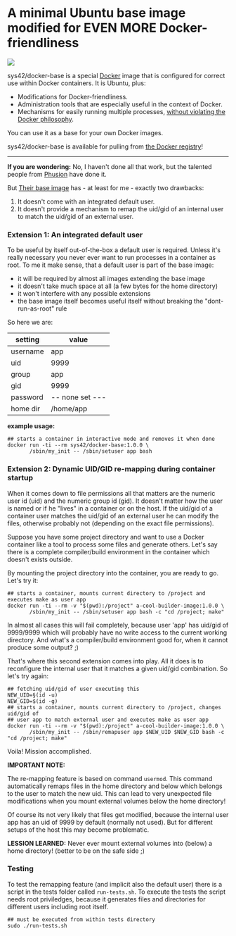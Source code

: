 # A minimal Ubuntu base image modified for EVEN MORE Docker-friendliness

[![](https://badge.imagelayers.io/phusion/baseimage:0.9.17.svg)](https://imagelayers.io/?images=phusion/baseimage:latest 'Get your own badge on imagelayers.io')

sys42/docker-base is a special [Docker](https://www.docker.com) image that is configured for correct use within Docker containers. It is Ubuntu, plus:

 * Modifications for Docker-friendliness.
 * Administration tools that are especially useful in the context of Docker.
 * Mechanisms for easily running multiple processes, [without violating the Docker philosophy](#docker_single_process).

You can use it as a base for your own Docker images.

sys42/docker-base is available for pulling from [the Docker registry](https://hub.docker.com/r/sys42/docker-base/)!

-----------------------------------------------------------------------

**If you are wondering:** No, I haven't done all that work, but the talented people from [Phusion](https://www.phusionpassenger.com/) have done it. 

But [Their base image](https://github.com/phusion/baseimage-docker) has - at least for me - exactly two drawbacks:

  1. It doesn't come with an integrated default user.
  2. It doesn't provide a mechanism to remap the uid/gid of an internal user to match the uid/gid of an external user.

### Extension 1: An integrated default user

To be useful by itself out-of-the-box a default user is required. Unless it's really necessary you never ever want to run processes in a container as root. To me it make sense, that a default user is part of the base image:

  * it will be required by almost all images extending the base image
  * it doesn't take much space at all (a few bytes for the home directory)
  * it won't interfere with any possible extensions
  * the base image itself becomes useful itself without breaking the "dont-run-as-root" rule

So here we are:

setting  | value
-------- | -----
username | app
uid      | 9999
group    | app
gid      | 9999
password | -- none set ---
home dir | /home/app

**example usage:**

```shell
## starts a container in interactive mode and removes it when done 
docker run -ti --rm sys42/docker-base:1.0.0 \
       /sbin/my_init -- /sbin/setuser app bash 
```

### Extension 2: Dynamic UID/GID re-mapping during container startup

When it comes down to file permissions all that matters are the numeric user id (uid) and the numeric group id (gid). It doesn't matter how the user is named or if he "lives" in a container or on the host. If the uid/gid of a container user matches the uid/gid of an external user he can modify the files, otherwise probably not (depending on the exact file permissions).

Suppose you have some project directory and want to use a Docker container like a tool to process some files and generate others. Let's say there is a complete compiler/build environment in the container which doesn't exists outside. 

By mounting the project directory into the container, you are ready to go. Let's try it:

```shell
## starts a container, mounts current directory to /project and executes make as user app
docker run -ti --rm -v "$(pwd):/project" a-cool-builder-image:1.0.0 \
       /sbin/my_init -- /sbin/setuser app bash -c "cd /project; make"
```

In almost all cases this will fail completely, because user 'app' has uid/gid of 9999/9999 which will probably have no write access to the current working directory. And what's a compiler/build environment good for, when it cannot produce some output? ;)

That's where this second extension comes into play. All it does is to reconfigure the internal user that it matches a given uid/gid combination. So let's try again:

```shell
## fetching uid/gid of user executing this
NEW_UID=§(id -u)
NEW_GID=$(id -g)
## starts a container, mounts current directory to /project, changes uid/gid of
## user app to match external user and executes make as user app
docker run -ti --rm -v "$(pwd):/project" a-cool-builder-image:1.0.0 \
       /sbin/my_init -- /sbin/remapuser app $NEW_UID $NEW_GID bash -c "cd /project; make"
```

Voila! Mission accomplished. 

**IMPORTANT NOTE:**

The re-mapping feature is based on command `usermod`. This command automatically remaps files in the home directory and below which belongs to the user to match the new uid. This can lead to very unexpected file modifications when you mount external volumes below the home directory!

Of course its not very likely that files get modified, because the internal user app has an uid of 9999 by default (normally not used). But for different setups of the host this may become problematic.

**LESSION LEARNED:** Never ever mount external volumes into (below) a home directory! (better to be on the safe side ;)


### Testing

To test the remapping feature (and implicit also the default user) there is a script in the tests folder called `run-tests.sh`. To execute the tests the script needs root priviledges, because it generates files and directories for different users including root itself.

```shell
## must be executed from within tests directory
sudo ./run-tests.sh
```

